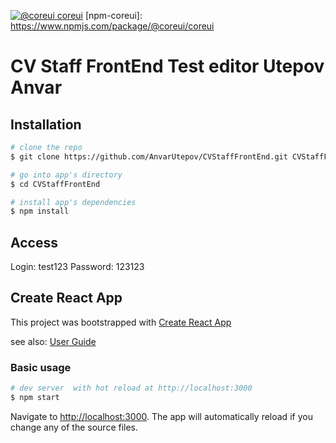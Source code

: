 [![@coreui coreui](https://img.shields.io/badge/@coreui%20-coreui-lightgrey.svg?style=flat-square)](https://github.com/coreui/coreui)
[npm-coreui]: https://www.npmjs.com/package/@coreui/coreui

# CV Staff FrontEnd Test editor Utepov Anvar

## Installation

```bash
# clone the repo
$ git clone https://github.com/AnvarUtepov/CVStaffFrontEnd.git CVStaffFrontEnd

# go into app's directory
$ cd CVStaffFrontEnd

# install app's dependencies
$ npm install
```

## Access

Login: test123
Password: 123123

## Create React App

This project was bootstrapped with [Create React App](https://github.com/facebook/create-react-app)

see also:
[User Guide](CRA.md)

### Basic usage

```bash
# dev server  with hot reload at http://localhost:3000
$ npm start
```

Navigate to [http://localhost:3000](http://localhost:3000). The app will automatically reload if you change any of the source files.
